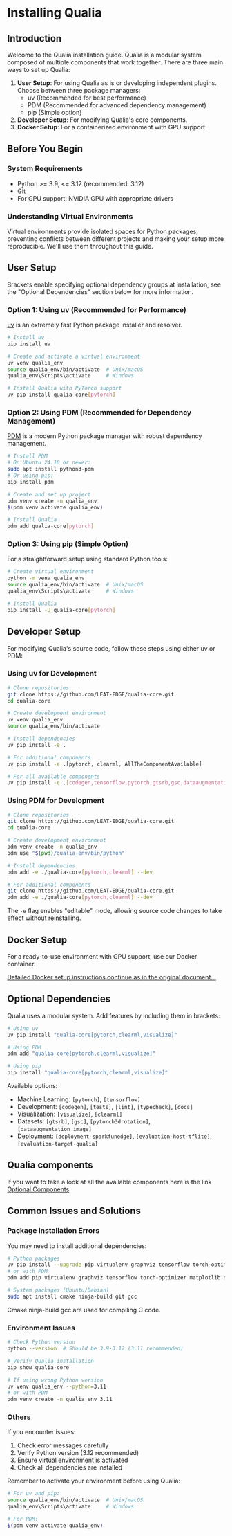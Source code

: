 # Installing Qualia

## Introduction

Welcome to the Qualia installation guide. Qualia is a modular system composed of multiple components that work together. There are three main ways to set up Qualia:

1. **User Setup**: For using Qualia as is or developing independent plugins. Choose between three package managers:
   - uv (Recommended for best performance)
   - PDM (Recommended for advanced dependency management)
   - pip (Simple option)
2. **Developer Setup**: For modifying Qualia's core components.
3. **Docker Setup**: For a containerized environment with GPU support.

## Before You Begin

### System Requirements
- Python >= 3.9, <= 3.12 (recommended: 3.12)
- Git
- For GPU support: NVIDIA GPU with appropriate drivers

### Understanding Virtual Environments

Virtual environments provide isolated spaces for Python packages, preventing conflicts between different projects and making your setup more reproducible. We'll use them throughout this guide.

## User Setup
Brackets enable specifying optional dependency groups at installation, see the "Optional Dependencies" section below for more information.
### Option 1: Using uv (Recommended for Performance)

[uv](https://github.com/astral-sh/uv) is an extremely fast Python package installer and resolver.

```bash
# Install uv
pip install uv

# Create and activate a virtual environment
uv venv qualia_env
source qualia_env/bin/activate  # Unix/macOS
qualia_env\Scripts\activate     # Windows

# Install Qualia with PyTorch support
uv pip install qualia-core[pytorch]
```

### Option 2: Using PDM (Recommended for Dependency Management)

[PDM](https://pdm.fming.dev/) is a modern Python package manager with robust dependency management.

```bash
# Install PDM
# On Ubuntu 24.10 or newer:
sudo apt install python3-pdm
# Or using pip:
pip install pdm

# Create and set up project
pdm venv create -n qualia_env
$(pdm venv activate qualia_env)

# Install Qualia
pdm add qualia-core[pytorch]
```

### Option 3: Using pip (Simple Option)

For a straightforward setup using standard Python tools:

```bash
# Create virtual environment
python -m venv qualia_env
source qualia_env/bin/activate  # Unix/macOS
qualia_env\Scripts\activate     # Windows

# Install Qualia
pip install -U qualia-core[pytorch]
```

## Developer Setup

For modifying Qualia's source code, follow these steps using either uv or PDM:

### Using uv for Development

```bash
# Clone repositories
git clone https://github.com/LEAT-EDGE/qualia-core.git
cd qualia-core

# Create development environment
uv venv qualia_env
source qualia_env/bin/activate

# Install dependencies
uv pip install -e .

# For additional components
uv pip install -e .[pytorch, clearml, AllTheComponentAvailable]

# For all available components
uv pip install -e .[codegen,tensorflow,pytorch,gtsrb,gsc,dataaugmentation_image,clearml,visualize,deployment-sparkfunedge,evaluation-host-tflite,evaluation-target-qualia,tests,lint,typecheck,docs]

```

### Using PDM for Development

```bash
# Clone repositories
git clone https://github.com/LEAT-EDGE/qualia-core.git
cd qualia-core

# Create development environment
pdm venv create -n qualia_env
pdm use "$(pwd)/qualia_env/bin/python"

# Install dependencies
pdm add -e ./qualia-core[pytorch,clearml] --dev

# For additional components
git clone https://github.com/LEAT-EDGE/qualia-core.git
pdm add -e ./qualia-core[pytorch,clearml] --dev
```

The `-e` flag enables "editable" mode, allowing source code changes to take effect without reinstalling.

## Docker Setup

For a ready-to-use environment with GPU support, use our Docker container. 

[Detailed Docker setup instructions continue as in the original document...](../PackageManagement/UsingDocker.md)

## Optional Dependencies

Qualia uses a modular system. Add features by including them in brackets:

```bash
# Using uv
uv pip install "qualia-core[pytorch,clearml,visualize]"

# Using PDM
pdm add "qualia-core[pytorch,clearml,visualize]"

# Using pip
pip install "qualia-core[pytorch,clearml,visualize]"
```

Available options:
- Machine Learning: `[pytorch]`, `[tensorflow]`
- Development: `[codegen]`, `[tests]`, `[lint]`, `[typecheck]`, `[docs]`
- Visualization: `[visualize]`, `[clearml]`
- Datasets: `[gtsrb]`, `[gsc]`, `[pytorch3drotation]`, `[dataaugmentation_image]`
- Deployment: `[deployment-sparkfunedge]`, `[evaluation-host-tflite]`, `[evaluation-target-qualia]`

## Qualia components
If you want to take a look at all the available components here is the link [Optional Components](Components.md).

## Common Issues and Solutions

### Package Installation Errors

You may need to install additional dependencies:

```bash
# Python packages
uv pip install --upgrade pip virtualenv graphviz tensorflow torch-optimizer matplotlib numpy pydot
# or with PDM
pdm add pip virtualenv graphviz tensorflow torch-optimizer matplotlib numpy pydot

# System packages (Ubuntu/Debian)
sudo apt install cmake ninja-build git gcc
```

Cmake ninja-build gcc are used for compiling C code.
### Environment Issues

```bash
# Check Python version
python --version  # Should be 3.9-3.12 (3.11 recommended)

# Verify Qualia installation
pip show qualia-core

# If using wrong Python version
uv venv qualia_env --python=3.11
# or with PDM
pdm venv create -n qualia_env 3.11
```

### Others

If you encounter issues:
1. Check error messages carefully
2. Verify Python version (3.12 recommended)
3. Ensure virtual environment is activated
4. Check all dependencies are installed

Remember to activate your environment before using Qualia:
```bash
# For uv and pip:
source qualia_env/bin/activate  # Unix/macOS
qualia_env\Scripts\activate     # Windows

# For PDM:
$(pdm venv activate qualia_env)
```